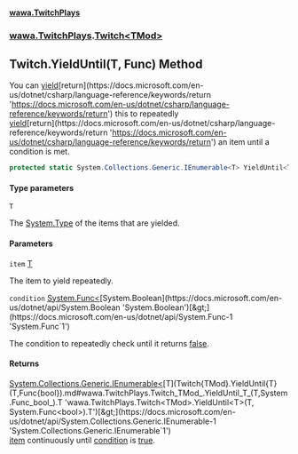 #### [wawa.TwitchPlays](index.md 'index')
### [wawa.TwitchPlays](wawa.TwitchPlays.md 'wawa.TwitchPlays').[Twitch&lt;TMod&gt;](Twitch{TMod}.md 'wawa.TwitchPlays.Twitch<TMod>')

## Twitch<TMod>.YieldUntil<T>(T, Func<bool>) Method

You can [yield](https://docs.microsoft.com/en-us/dotnet/csharp/language-reference/keywords/yield 'https://docs.microsoft.com/en-us/dotnet/csharp/language-reference/keywords/yield')[return](https://docs.microsoft.com/en-us/dotnet/csharp/language-reference/keywords/return 'https://docs.microsoft.com/en-us/dotnet/csharp/language-reference/keywords/return') this to repeatedly  
[yield](https://docs.microsoft.com/en-us/dotnet/csharp/language-reference/keywords/yield 'https://docs.microsoft.com/en-us/dotnet/csharp/language-reference/keywords/yield')[return](https://docs.microsoft.com/en-us/dotnet/csharp/language-reference/keywords/return 'https://docs.microsoft.com/en-us/dotnet/csharp/language-reference/keywords/return') an item until a condition is met.

```csharp
protected static System.Collections.Generic.IEnumerable<T> YieldUntil<T>(T item, System.Func<bool> condition);
```
#### Type parameters

<a name='wawa.TwitchPlays.Twitch_TMod_.YieldUntil_T_(T,System.Func_bool_).T'></a>

`T`

The [System.Type](https://docs.microsoft.com/en-us/dotnet/api/System.Type 'System.Type') of the items that are yielded.
#### Parameters

<a name='wawa.TwitchPlays.Twitch_TMod_.YieldUntil_T_(T,System.Func_bool_).item'></a>

`item` [T](Twitch{TMod}.YieldUntil{T}(T,Func{bool}).md#wawa.TwitchPlays.Twitch_TMod_.YieldUntil_T_(T,System.Func_bool_).T 'wawa.TwitchPlays.Twitch<TMod>.YieldUntil<T>(T, System.Func<bool>).T')

The item to yield repeatedly.

<a name='wawa.TwitchPlays.Twitch_TMod_.YieldUntil_T_(T,System.Func_bool_).condition'></a>

`condition` [System.Func&lt;](https://docs.microsoft.com/en-us/dotnet/api/System.Func-1 'System.Func`1')[System.Boolean](https://docs.microsoft.com/en-us/dotnet/api/System.Boolean 'System.Boolean')[&gt;](https://docs.microsoft.com/en-us/dotnet/api/System.Func-1 'System.Func`1')

The condition to repeatedly check until it returns [false](https://docs.microsoft.com/en-us/dotnet/csharp/language-reference/builtin-types/bool 'https://docs.microsoft.com/en-us/dotnet/csharp/language-reference/builtin-types/bool').

#### Returns
[System.Collections.Generic.IEnumerable&lt;](https://docs.microsoft.com/en-us/dotnet/api/System.Collections.Generic.IEnumerable-1 'System.Collections.Generic.IEnumerable`1')[T](Twitch{TMod}.YieldUntil{T}(T,Func{bool}).md#wawa.TwitchPlays.Twitch_TMod_.YieldUntil_T_(T,System.Func_bool_).T 'wawa.TwitchPlays.Twitch<TMod>.YieldUntil<T>(T, System.Func<bool>).T')[&gt;](https://docs.microsoft.com/en-us/dotnet/api/System.Collections.Generic.IEnumerable-1 'System.Collections.Generic.IEnumerable`1')  
[item](Twitch{TMod}.YieldUntil{T}(T,Func{bool}).md#wawa.TwitchPlays.Twitch_TMod_.YieldUntil_T_(T,System.Func_bool_).item 'wawa.TwitchPlays.Twitch<TMod>.YieldUntil<T>(T, System.Func<bool>).item') continuously until [condition](Twitch{TMod}.YieldUntil{T}(T,Func{bool}).md#wawa.TwitchPlays.Twitch_TMod_.YieldUntil_T_(T,System.Func_bool_).condition 'wawa.TwitchPlays.Twitch<TMod>.YieldUntil<T>(T, System.Func<bool>).condition') is [true](https://docs.microsoft.com/en-us/dotnet/csharp/language-reference/builtin-types/bool 'https://docs.microsoft.com/en-us/dotnet/csharp/language-reference/builtin-types/bool').